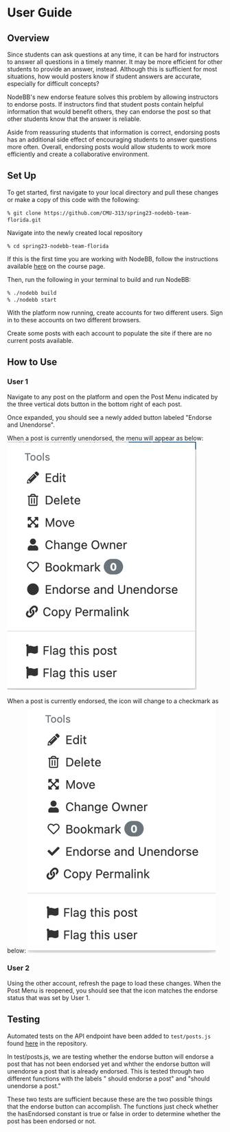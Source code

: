 # User Guide

## Overview

Since students can ask questions at any time, it can be hard for instructors to answer all questions in a timely manner. It may be more efficient for other students to provide an answer, instead. Although this is sufficient for most situations, how would posters know if student answers are accurate, especially for difficult concepts?

NodeBB's new endorse feature solves this problem by allowing instructors to endorse posts. If instructors find that student posts contain helpful information that would benefit others, they can endorse the post so that other students know that the answer is reliable.

Aside from reassuring students that information is correct, endorsing posts has an additional side effect of encouraging students to answer questions more often. Overall, endorsing posts would allow students to work more efficiently and create a collaborative environment.

## Set Up

To get started, first navigate to your local directory and pull these changes or make a copy of this code with the following:

```
% git clone https://github.com/CMU-313/spring23-nodebb-team-florida.git
```

Navigate into the newly created local repository

```
% cd spring23-nodebb-team-florida
```

If this is the first time you are working with NodeBB, follow the instructions available [here](https://cmu-313.github.io/projects/P1/#getting-started) on the course page.

Then, run the following in your terminal to build and run NodeBB:

```
% ./nodebb build
% ./nodebb start
```

With the platform now running, create accounts for two different users. Sign in to these accounts on two different browsers.

Create some posts with each account to populate the site if there are no current posts available.

## How to Use

### User 1

Navigate to any post on the platform and open the Post Menu indicated by the three vertical dots button in the bottom right of each post.

Once expanded, you should see a newly added button labeled "Endorse and Unendorse".

When a post is currently unendorsed, the menu will appear as below:
![image](./postmenu_unendorsed.png)

When a post is currently endorsed, the icon will change to a checkmark as below:
![image](./postmenu_endorsed.png)

### User 2

Using the other account, refresh the page to load these changes. When the Post Menu is reopened, you should see that the icon matches the endorse status that was set by User 1.

## Testing

Automated tests on the API endpoint have been added to `test/posts.js` found [here](https://github.com/CMU-313/spring23-nodebb-team-florida/blob/main/test/posts.js) in the repository.

In test/posts.js, we are testing whether the endorse button will endorse a post that has not been endorsed yet and whther the endorse button will unendorse a post that is already endorsed. This is tested through two different functions with the labels " should endorse a post" and "should unendorse a post."

These two tests are sufficient because these are the two possible things that the endorse button can accomplish. The functions just check whether the hasEndorsed constant is true or false in order to determine whether the post has been endorsed or not.